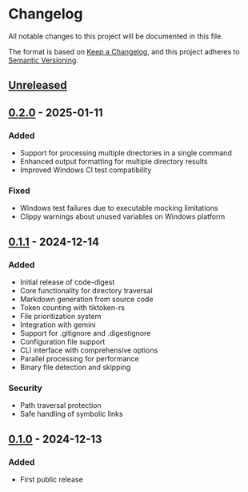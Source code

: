 # Changelog

All notable changes to this project will be documented in this file.

The format is based on [Keep a Changelog](https://keepachangelog.com/en/1.0.0/),
and this project adheres to [Semantic Versioning](https://semver.org/spec/v2.0.0.html).

## [Unreleased]

## [0.2.0] - 2025-01-11

### Added
- Support for processing multiple directories in a single command
- Enhanced output formatting for multiple directory results
- Improved Windows CI test compatibility

### Fixed
- Windows test failures due to executable mocking limitations
- Clippy warnings about unused variables on Windows platform

## [0.1.1] - 2024-12-14

### Added
- Initial release of code-digest
- Core functionality for directory traversal
- Markdown generation from source code
- Token counting with tiktoken-rs
- File prioritization system
- Integration with gemini
- Support for .gitignore and .digestignore
- Configuration file support
- CLI interface with comprehensive options
- Parallel processing for performance
- Binary file detection and skipping

### Security
- Path traversal protection
- Safe handling of symbolic links

## [0.1.0] - 2024-12-13

### Added
- First public release

[Unreleased]: https://github.com/matiasvillaverde/code-digest/compare/v0.2.0...HEAD
[0.2.0]: https://github.com/matiasvillaverde/code-digest/compare/v0.1.1...v0.2.0
[0.1.1]: https://github.com/matiasvillaverde/code-digest/compare/v0.1.0...v0.1.1
[0.1.0]: https://github.com/matiasvillaverde/code-digest/releases/tag/v0.1.0